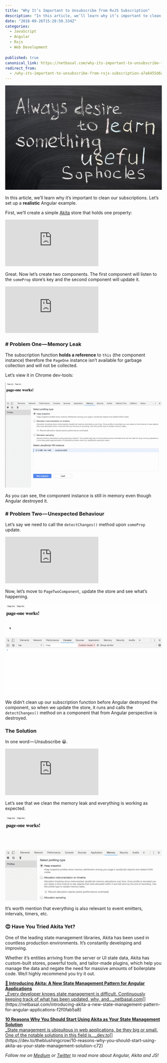 ```yaml
---
title: "Why It’s Important to Unsubscribe from RxJS Subscription"
description: "In this article, we’ll learn why it’s important to clean our subscriptions. Let’s set up a realistic Angular example. Great. Now let’s create two components. The first component will listen to the…"
date: "2018-09-26T15:28:50.334Z"
categories: 
  - JavaScript
  - Angular
  - Rxjs
  - Web Development

published: true
canonical_link: https://netbasal.com/why-its-important-to-unsubscribe-from-rxjs-subscription-a7a6455d6a02
redirect_from:
  - /why-its-important-to-unsubscribe-from-rxjs-subscription-a7a6455d6a02
---
```


![](./asset-1.jpeg)

In this article, we’ll learn why it’s important to clean our subscriptions. Let’s set up a **realistic** Angular example.

First, we’ll create a simple [Akita](https://github.com/datorama/akita) store that holds one property:

<Embed src="https://gist.github.com/NetanelBasal/d840df2d8adbb25877edc96c7a200f6c.js" aspectRatio={0.357} caption="" />

Great. Now let’s create two components. The first component will listen to the `someProp` store’s key and the second component will update it.

<Embed src="https://gist.github.com/NetanelBasal/50813cb131003a68329f9994f08bf3c7.js" aspectRatio={0.357} caption="" />

### \# Problem One — Memory Leak

The subscription function **holds a reference** to `this` (the component instance) therefore the `PageOne` instance isn’t available for garbage collection and will not be collected.

Let’s view it in Chrome dev-tools:

![](./asset-2.gif)

As you can see, the component instance is still in memory even though Angular destroyed it.

### \# Problem Two — Unexpected Behaviour

Let’s say we need to call the `detectChanges()` method upon `someProp` update.

<Embed src="https://gist.github.com/NetanelBasal/f10ecba90d2821edc65a8ece5f7ed21c.js" aspectRatio={0.357} caption="" />

Now, let’s move to `PageTwoComponent`, update the store and see what’s happening.

![](./asset-3.gif)

We didn’t clean up our subscription function before Angular destroyed the component, so when we update the store, it runs and calls the `detectChanges()` method on a component that from Angular perspective is destroyed.

### The Solution

In one word — Unsubscribe 😀.

<Embed src="https://gist.github.com/NetanelBasal/bf845c5bd763918244e03a9ef0b7c0e6.js" aspectRatio={0.357} caption="" />

Let’s see that we clean the memory leak and everything is working as expected.

![](./asset-4.gif)

It’s worth mention that everything is also relevant to event emitters, intervals, timers, etc.

### 😍 **Have You Tried Akita Yet?**

One of the leading state management libraries, Akita has been used in countless production environments. It’s constantly developing and improving.

Whether it’s entities arriving from the server or UI state data, Akita has custom-built stores, powerful tools, and tailor-made plugins, which help you manage the data and negate the need for massive amounts of boilerplate code. We/I highly recommend you try it out.

[**🚀 Introducing Akita: A New State Management Pattern for Angular Applications**  
_Every developer knows state management is difficult. Continuously keeping track of what has been updated, why, and…_netbasal.com](https://netbasal.com/introducing-akita-a-new-state-management-pattern-for-angular-applications-f2f0fab5a8 "https://netbasal.com/introducing-akita-a-new-state-management-pattern-for-angular-applications-f2f0fab5a8")[](https://netbasal.com/introducing-akita-a-new-state-management-pattern-for-angular-applications-f2f0fab5a8)

[**10 Reasons Why You Should Start Using Akita as Your State Management Solution**  
_State management is ubiquitous in web applications, be they big or small. One of the notable solutions in this field is…_dev.to](https://dev.to/theblushingcrow/10-reasons-why-you-should-start-using-akita-as-your-state-management-solution-c72 "https://dev.to/theblushingcrow/10-reasons-why-you-should-start-using-akita-as-your-state-management-solution-c72")[](https://dev.to/theblushingcrow/10-reasons-why-you-should-start-using-akita-as-your-state-management-solution-c72)

_Follow me on_ [_Medium_](https://medium.com/@NetanelBasal/) _or_ [_Twitter_](https://twitter.com/NetanelBasal) _to read more about Angular, Akita and JS!_
